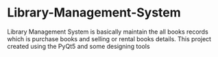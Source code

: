 # Library-Management-System
Library Management System is basically maintain the all books records which is purchase books and selling or rental books details. This project created using the PyQt5 and some designing tools
